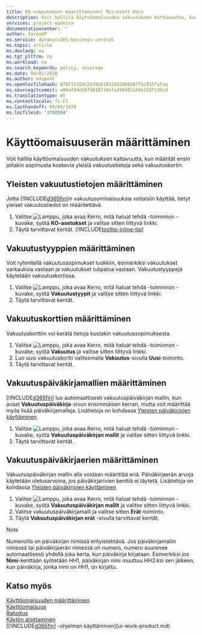 ```yaml
---
title: KO-vakuutuksen määrittäminen| Microsoft Docs
description: Voit hallita käyttöomaisuuden vakuutuksen kattavuutta, kun määrität ensin joitakin sopimusta koskevia yleisiä vakuutustietoja sekä vakuutuskortin.
services: project-madeira
documentationcenter: ''
author: SorenGP
ms.service: dynamics365-business-central
ms.topic: article
ms.devlang: na
ms.tgt_pltfrm: na
ms.workload: na
ms.search.keywords: policy, coverage
ms.date: 04/01/2020
ms.author: edupont
ms.openlocfilehash: 8f0711159c2a78b81932d429b6e8ff5c915fafaa
ms.sourcegitcommit: a80afd4e5075018716efad76d82a54e158f1392d
ms.translationtype: HT
ms.contentlocale: fi-FI
ms.lasthandoff: 09/09/2020
ms.locfileid: "3788594"
---
```

# <a name="set-up-fixed-asset-insurance"></a>Käyttöomaisuuserän määrittäminen
Voit hallita käyttöomaisuuden vakuutuksen kattavuutta, kun määrität ensin joitakin sopimusta koskevia yleisiä vakuutustietoja sekä vakuutuskortin.

## <a name="to-set-up-general-insurance-information"></a>Yleisten vakuutustietojen määrittäminen
Jotta [!INCLUDE[d365fin](includes/d365fin_md.md)]in vakuutusominaisuuksia voitaisiin käyttää, tietyt yleiset vakuutustiedot on määritettävä.  

1. Valitse ![Lamppu, joka avaa Kerro, mitä haluat tehdä -toiminnon](media/ui-search/search_small.png "Kerro, mitä haluat tehdä") -kuvake, syötä **KO-asetukset** ja valitse sitten liittyvä linkki.  
2. Täytä tarvittavat kentät. [!INCLUDE[tooltip-inline-tip](includes/tooltip-inline-tip_md.md)]  

## <a name="to-set-up-insurance-types"></a>Vakuutustyyppien määrittäminen
Voit ryhmitellä vakuutussopimukset luokkiin, esimerkiksi vakuutukset varkauksia vastaan ja vakuutukset tulipaloa vastaan. Vakuutustyyppejä käytetään vakuutuskortissa.

1. Valitse ![Lamppu, joka avaa Kerro, mitä haluat tehdä -toiminnon](media/ui-search/search_small.png "Kerro, mitä haluat tehdä") -kuvake, syötä **Vakuutustyypit** ja valitse sitten liittyvä linkki.  
2. Täytä tarvittavat kentät.

## <a name="to-set-up-insurance-cards"></a>Vakuutuskorttien määrittäminen
Vakuutuskorttiin voi kerätä tietoja kustakin vakuutussopimuksesta.  

1. Valitse ![Lamppu, joka avaa Kerro, mitä haluat tehdä -toiminnon](media/ui-search/search_small.png "Kerro, mitä haluat tehdä") -kuvake, syötä **Vakuutus** ja valitse sitten liittyvä linkki.  
2. Luo uusi vakuutuskortti valitsemalla **Vakuutus**-sivulla **Uusi**-toiminto.  
3. Täytä tarvittavat kentät.

## <a name="to-set-up-insurance-journal-templates"></a>Vakuutuspäiväkirjamallien määrittäminen
[!INCLUDE[d365fin](includes/d365fin_md.md)] luo automaattisesti vakuutuspäiväkirjan mallin, kun avaat **Vakuutuspäiväkirja**-sivun ensimmäisen kerran, mutta voit määrittää myös lisää päiväkirjamalleja. Lisätietoja on kohdassa [Yleisten päiväkirjojen käyttäminen](ui-work-general-journals.md).  

1. Valitse ![Lamppu, joka avaa Kerro, mitä haluat tehdä -toiminnon](media/ui-search/search_small.png "Kerro, mitä haluat tehdä") -kuvake, syötä **Vakuutuspäiväkirjan mallit** ja valitse sitten liittyvä linkki.  
2. Täytä tarvittavat kentät.

## <a name="to-set-up-insurance-journal-batches"></a>Vakuutuspäiväkirjaerien määrittäminen
Vakuutuspäiväkirjan mallin alla voidaan määrittää eriä. Päiväkirjaerän arvoja käytetään oletusarvoina, jos päiväkirjarivien kenttiä ei täytetä. Lisätietoja on kohdassa [Yleisten päiväkirjojen käyttäminen](ui-work-general-journals.md)  

1. Valitse ![Lamppu, joka avaa Kerro, mitä haluat tehdä -toiminnon](media/ui-search/search_small.png "Kerro, mitä haluat tehdä") -kuvake, syötä **Vakuutuspäiväkirjan mallit** ja valitse sitten liittyvä linkki.  
2. Valitse vakuutuspäiväkirjamalli ja valitse sitten **Erät**-toiminto.
3. Täytä **Vakuutuspäiväkirjan erät** -sivulla tarvittavat kentät.

> [!NOTE]  
>   Numeroilla on päiväkirjan nimissä erityistehtävä. Jos päiväkirjamallin nimessä tai päiväkirjaerän nimessä on numero, numero suurenee automaattisesti yhdellä joka kerta, kun päiväkirja kirjataan. Esimerkiksi jos **Nimi**-kenttään syötetään HH1, päiväkirjan nimi muuttuu HH2:ksi sen jälkeen, kun päiväkirja, jonka nimi on HH1, on kirjattu.

## <a name="see-also"></a>Katso myös
[Käyttöomaisuuden määrittäminen](fa-setup.md)  
[Käyttöomaisuus](fa-manage.md)  
[Rahoitus](finance.md)  
[Käytön aloittaminen](product-get-started.md)  
[[!INCLUDE[d365fin](includes/d365fin_md.md)] -ohjelman käyttäminen](ui-work-product.md)
